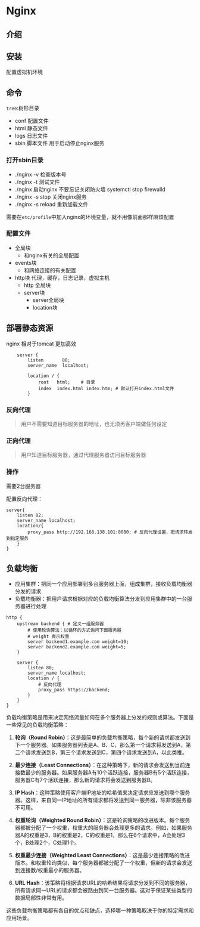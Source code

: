# Nginx

## 介绍



## 安装

配置虚拟机环境

## 命令

`tree`:树形目录

- conf 配置文件
- html 静态文件
- logs 日志文件
- sbin 脚本文件 用于启动停止nginx服务

### 打开sbin目录
- ./nginx -v  检查版本号
- ./nginx -t  测试文件
- ./nginx 启动nginx   不要忘记关闭防火墙 systemctl stop firewalld
- ./nginx -s stop 关闭nginx服务
- ./nginx -s reload 重新加载文件

需要在`etc/profile`中加入nginx的环境变量，就不用像前面那样麻烦配置

### 配置文件

- 全局块
  - 和nginx有关的全局配置
- events块
  - 和网络连接的有关配置
- http块   代理，缓存，日志记录，虚拟主机
  - http 全局块
  - server块
    - server全局块
    - location块


## 部署静态资源

nginx 相对于tomcat 更加高效

```
    server {
        listen       80;
        server_name  localhost;
        
        location / {
            root   html;    # 目录
            index  index.html index.htm; # 默认打开index.html文件
        }
```


### 反向代理

> 用户不需要知道目标服务器的地址，也无须再客户端做任何设定

### 正向代理

> 用户知道目标服务器，通过代理服务器访问目标服务器


### 操作

需要2台服务器

配置反向代理：
```
server{
    listen 82;
    server_name localhost;
    location/{
        proxy_pass http://192.168.138.101:8080; # 反向代理设置，把请求转发到指定服务
    }
}
```

## 负载均衡

- 应用集群：把同一个应用部署到多台服务器上面，组成集群，接收负载均衡器分发的请求
- 负载均衡器：把用户请求根据对应的负载均衡算法分发到应用集群中的一台服务器进行处理

```
http {
    upstream backend { # 定义一组服务器
        # 使用轮询算法：以循环的方式询问下面服务器
        # weight 表示权重
        server backend1.example.com weight=10;
        server backend2.example.com weight=5;
    }

    server {
        listen 80;
        server_name localhost;
        location / {
            # 反向代理
            proxy_pass https://backend;
        }
    }
}
```

负载均衡策略是用来决定网络流量如何在多个服务器上分发的规则或算法。下面是一些常见的负载均衡策略：

1. **轮询（Round Robin）**：这是最简单的负载均衡策略，每个新的请求都发送到下一个服务器。如果服务器列表是A、B、C，那么第一个请求将发送到A，第二个请求发送到B，第三个请求发送到C，第四个请求发送到A，以此类推。

2. **最少连接（Least Connections）**：在这种策略下，新的请求会发送到当前连接数最少的服务器。如果服务器A有10个活跃连接，服务器B有5个活跃连接，服务器C有7个活跃连接，那么新的请求将会发送到服务器B。

3. **IP Hash**：这种策略使用客户端IP地址的哈希值来决定请求应发送到哪个服务器。这样，来自同一IP地址的所有请求都将发送到同一服务器，除非该服务器不可用。

4. **权重轮询（Weighted Round Robin）**：这是轮询策略的改进版本。每个服务器都被分配了一个权重，权重大的服务器会处理更多的请求。例如，如果服务器A的权重是3，B的权重是2，C的权重是1，那么在6个请求中，A会处理3个，B处理2个，C处理1个。

5. **权重最少连接（Weighted Least Connections）**：这是最少连接策略的改进版本。和权重轮询类似，每个服务器都被分配了一个权重，但新的请求会发送到连接数/权重最小的服务器。

6. **URL Hash**：该策略将根据请求URL的哈希结果将请求分发到不同的服务器，所有请求同一URL的请求都会被路由到同一台服务器。这对于保证某些类型的数据局部性非常有用。

这些负载均衡策略都有各自的优点和缺点，选择哪一种策略取决于你的特定需求和应用场景。






